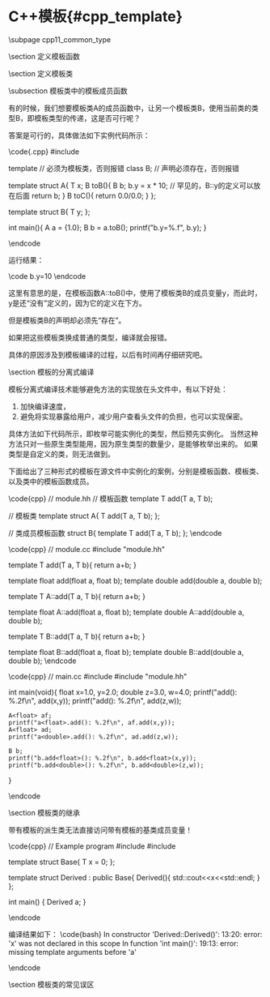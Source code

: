 C++模板{#cpp_template}
====================

\subpage cpp11_common_type

\section 定义模板函数

\section 定义模板类

\subsection 模板类中的模板成员函数

有的时候，我们想要模板类A<T>的成员函数中，让另一个模板类B，使用当前类的类型B<T>，即模板类型的传递，这是否可行呢？

答案是可行的，具体做法如下实例代码所示：

\code{.cpp}
#include <cstdio>

template<typename T>    // 必须为模板类，否则报错
class B;                // 声明必须存在，否则报错

template<typename T>
struct A{
    T x;
    B<T> toB(){
        B<T> b;
        b.y = x * 10;   // 罕见的，B::y的定义可以放在后面
        return b;
    }
    B<T> toC(){
        return 0.0/0.0;
    }
};

template<typename T>
struct B{
    T y;
};

int main(){
    A<float> a = {1.0};
    B<float> b = a.toB();
    printf("b.y=%.f", b.y);
}

\endcode

运行结果：

\code
b.y=10 
\endcode

这里有意思的是，在模板函数A::toB()中，使用了模板类B的成员变量y，而此时，y是还“没有”定义的，因为它的定义在下方。

但是模板类B的声明却必须先“存在”。

如果把这些模板类换成普通的类型，编译就会报错。

具体的原因涉及到模板编译的过程，以后有时间再仔细研究吧。

\section 模板的分离式编译

模板分离式编译技术能够避免方法的实现放在头文件中，有以下好处：

1. 加快编译速度，
2. 避免将实现暴露给用户，减少用户查看头文件的负担，也可以实现保密。

具体方法如下代码所示，即枚举可能实例化的类型，然后预先实例化。
当然这种方法只对一些原生类型能用，因为原生类型的数量少，是能够枚举出来的。
如果类型是自定义的类，则无法做到。

下面给出了三种形式的模板在源文件中实例化的案例，分别是模板函数、模板类、以及类中的模板函数成员。

\code{cpp}
// module.hh
// 模板函数
template<typename T>
T add(T a, T b);

// 模板类
template<class T>
struct A{
    T add(T a, T b);
};

// 类成员模板函数
struct B{
    template<typename T>
    T add(T a, T b);
};
\endcode

\code{cpp}
// module.cc
#include "module.hh"

template<typename T>
T add(T a, T b){
    return a+b;
}

template float add<float>(float a, float b);
template double add<double>(double a, double b);


template<class T>
T A<T>::add(T a, T b){
    return a+b;
}

template float A<float>::add(float a, float b);
template double A<double>::add(double a, double b);

template<typename T>
T B::add(T a, T b){
    return a+b;
}

template float B::add(float a, float b);
template double B::add(double a, double b);
\endcode

\code{cpp}
// main.cc
#include <cstdio>
#include "module.hh"

int main(void){
    float x=1.0, y=2.0;
    double z=3.0, w=4.0;
    printf("add<float>(): %.2f\n", add<float>(x,y));
    printf("add<double>(): %.2f\n", add<double>(z,w));

    A<float> af;
    printf("a<float>.add(): %.2f\n", af.add(x,y));
    A<float> ad;
    printf("a<double>.add(): %.2f\n", ad.add(z,w));

    B b;
    printf("b.add<float>(): %.2f\n", b.add<float>(x,y));
    printf("b.add<double>(): %.2f\n", b.add<double>(z,w));
}

\endcode


\section 模板类的继承

带有模板的派生类无法直接访问带有模板的基类成员变量！

\code{cpp}
// Example program
#include <iostream>
#include <string>

template<typename T>
struct Base{
    T x = 0;
};

template<typename T>
struct Derived : public Base<T>{
    Derived(){
        std::cout<<x<<std::endl;
    }
};

int main()
{
    Derived a;
}

\endcode

编译结果如下：
\code{bash}
In constructor 'Derived<T>::Derived()':
13:20: error: 'x' was not declared in this scope
 In function 'int main()':
19:13: error: missing template arguments before 'a'
 
\endcode

\section 模板类的常见误区